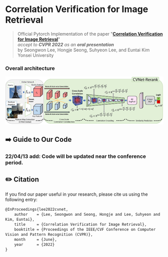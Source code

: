# Correlation Verification for Image Retrieval

> Official Pytorch Implementation of the paper "[**Correlation Verification for Image Retrieval**](https://arxiv.org/abs/2204.01458)"<br>
> _accept to **CVPR 2022** as an **oral presentation**_ <br>
> by Seongwon Lee, Hongje Seong, Suhyeon Lee, and Euntai Kim<br>
> Yonsei University
> 

### Overall architecture

<p align="middle">
    <img src="assets/CVNet_rerank_architecture.jpg">
</p>

## ➡️ Guide to Our Code

### 22/04/13 add: Code will be updated near the conference period.

## ✏️ Citation
If you find our paper useful in your research, please cite us using the following entry:
```
@InProceedings{lee2022cvnet, 
    author    = {Lee, Seongwon and Seong, Hongje and Lee, Suhyeon and Kim, Euntai},
    title     = {Correlation Verification for Image Retrieval},
    booktitle = {Proceedings of the IEEE/CVF Conference on Computer Vision and Pattern Recognition (CVPR)},
    month     = {June},
    year      = {2022}
}
```
